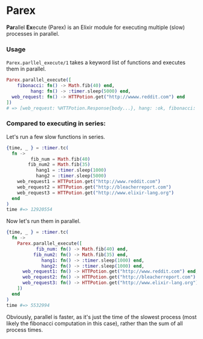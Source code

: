 Parex
=====

**Par**allel **Ex**ecute (Parex) is an Elixir module for executing multiple (slow) processes in parallel.

### Usage
`Parex.parllel_execute/1` takes a keyword list of functions and executes them in parallel.

```elixir
Parex.parallel_execute([
    fibonacci: fn() -> Math.fib(40) end,
         hang: fn() -> :timer.sleep(5000) end,
  web_request: fn() -> HTTPotion.get("http://wwww.reddit.com") end
])
# => [web_request: %HTTPotion.Response{body...}, hang: :ok, fibonacci: 102334155]
```

### Compared to executing in series:
Let's run a few slow functions in series.

```elixir
{time, _ } = :timer.tc(
  fn ->
         fib_num = Math.fib(40)
        fib_num2 = Math.fib(35)
           hang1 = :timer.sleep(1000)
           hang2 = :timer.sleep(5000)
    web_request1 = HTTPotion.get("http://www.reddit.com")
    web_request2 = HTTPotion.get("http://bleacherreport.com")
    web_request3 = HTTPotion.get("http://www.elixir-lang.org")
  end
)
time #=> 12920554
```

Now let's run them in parallel.

```elixir
{time, _ } = :timer.tc(
  fn ->
    Parex.parallel_execute([
           fib_num: fn() -> Math.fib(40) end,
          fib_num2: fn() -> Math.fib(35) end,
             hang1: fn() -> :timer.sleep(1000) end,
             hang2: fn() -> :timer.sleep(1000) end,
      web_request1: fn() -> HTTPotion.get("http://www.reddit.com") end,
      web_request2: fn() -> HTTPotion.get("http://bleacherreport.com") end,
      web_request3: fn() -> HTTPotion.get("http://www.elixir-lang.org") end
    ])
  end
)
time #=> 5532994
```
Obviously, parallel is faster, as it's just the time of the slowest process (most likely the fibonacci computation in this case), rather than the sum of all process times.

